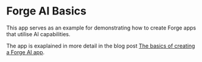 # Forge AI Basics

This app serves as an example for demonstrating how to create Forge apps that utilise AI capabilities.

The app is exaplained in more detail in the blog post [The basics of creating a Forge AI app](https://blog.developer.atlassian.com/forge-ai-basics/).

